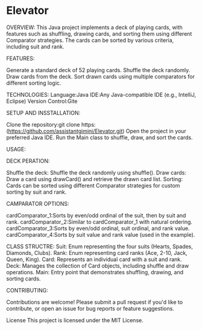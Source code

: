 # Elevator
OVERVIEW:
This Java project implements a deck of playing cards, with features such as shuffling, drawing cards, and sorting them using different Comparator strategies. The cards can be sorted by various criteria, including suit and rank.


FEATURES:

Generate a standard deck of 52 playing cards.
Shuffle the deck randomly.
Draw cards from the deck.
Sort drawn cards using multiple comparators for different sorting logic.


TECHNOLOGIES:
Language:Java
IDE:Any Java-compatible IDE (e.g., IntelliJ, Eclipse)
Version Control:Gite 

SETUP AND INSSTALLATION:

Clone the repository:git clone https:(https://github.com/assistantgimini/Elevator.git)
Open the project in your preferred Java IDE.
Run the Main class to shuffle, draw, and sort the cards.

USAGE:

DECK PERATION:

Shuffle the deck: Shuffle the deck randomly using shuffle().
Draw cards: Draw a card using drawCard() and retrieve the drawn card list.
Sorting: Cards can be sorted using different Comparator strategies for custom sorting by suit and rank.

CAMPARATOR OPTIONS:

cardComparator_1:Sorts by even/odd ordinal of the suit, then by suit and rank.
cardComparator_2:Similar to cardComparator_1 with natural ordering.
cardComparator_3:Sorts by even/odd ordinal, suit ordinal, and rank value.
cardComparator_4:Sorts by suit value and rank value (used in the example).

CLASS STRUCTRE:
Suit:
Enum representing the four suits (Hearts, Spades, Diamonds, Clubs).
Rank:
Enum representing card ranks (Ace, 2-10, Jack, Queen, King).
Card:
Represents an individual card with a suit and rank.
Deck:
Manages the collection of Card objects, including shuffle and draw operations.
Main:
Entry point that demonstrates shuffling, drawing, and sorting cards.

CONTRIBUTING:

Contributions are welcome! Please submit a pull request if you'd like to contribute, or open an issue for bug reports or feature suggestions.

License
This project is licensed under the MIT License.

